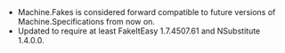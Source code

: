 ## 
* Machine.Fakes is considered forward compatible to future versions of Machine.Specifications from now on.
* Updated to require at least FakeItEasy 1.7.4507.61 and NSubstitute 1.4.0.0.